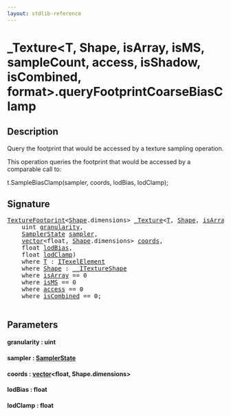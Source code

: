 ```yaml
---
layout: stdlib-reference
---
```


# \_Texture\<T, Shape, isArray, isMS, sampleCount, access, isShadow, isCombined, format\>\.queryFootprintCoarseBiasClamp

## Description

Query the footprint that would be accessed by a texture sampling operation.

This operation queries the footprint that would be accessed
by a comparable call to:

t.SampleBiasClamp(sampler, coords, lodBias, lodClamp);




## Signature 

<pre>
<a href="../texturefootprint-07/index.md" class="code_type">TextureFootprint</a>&lt;<a href="index.md#typeparam-Shape" class="code_type">Shape</a>.dimensions&gt; <a href="index.md" class="code_type">_Texture</a>&lt;<a href="index.md#typeparam-T" class="code_type">T</a>, <a href="index.md#typeparam-Shape" class="code_type">Shape</a>, <a href="index.md#decl-isArray" class="code_var">isArray</a>, <a href="index.md#decl-isMS" class="code_var">isMS</a>, <a href="index.md#decl-sampleCount" class="code_var">sampleCount</a>, <a href="index.md#decl-access" class="code_var">access</a>, <a href="index.md#decl-isShadow" class="code_var">isShadow</a>, <a href="index.md#decl-isCombined" class="code_var">isCombined</a>, <a href="index.md#decl-format" class="code_var">format</a>&gt;.<a href="queryfootprintcoarsebiasclamp-5eko.md">queryFootprintCoarseBiasClamp</a>(
    <span class="code_keyword">uint</span> <a href="queryfootprintcoarsebiasclamp-5eko.md#decl-granularity" class="code_param">granularity</a>,
    <a href="../samplerstate-07/index.md" class="code_type">SamplerState</a> <a href="queryfootprintcoarsebiasclamp-5eko.md#decl-sampler" class="code_param">sampler</a>,
    <a href="../vector/index.md" class="code_type">vector</a>&lt;<span class="code_keyword">float</span>, <a href="index.md#typeparam-Shape" class="code_type">Shape</a>.dimensions&gt; <a href="queryfootprintcoarsebiasclamp-5eko.md#decl-coords" class="code_param">coords</a>,
    <span class="code_keyword">float</span> <a href="queryfootprintcoarsebiasclamp-5eko.md#decl-lodBias" class="code_param">lodBias</a>,
    <span class="code_keyword">float</span> <a href="queryfootprintcoarsebiasclamp-5eko.md#decl-lodClamp" class="code_param">lodClamp</a>)
    <span class='code_keyword'>where</span> <a href="index.md#typeparam-T" class="code_type">T</a> : <a href="../../interfaces/itexelelement-016/index.md" class="code_type">ITexelElement</a>
    <span class='code_keyword'>where</span> <a href="index.md#typeparam-Shape" class="code_type">Shape</a> : <a href="../../interfaces/0_itextureshape-023a/index.md" class="code_type">__ITextureShape</a>
    <span class='code_keyword'>where</span> <a href="index.md#decl-isArray" class="code_var">isArray</a> == 0
    <span class='code_keyword'>where</span> <a href="index.md#decl-isMS" class="code_var">isMS</a> == 0
    <span class='code_keyword'>where</span> <a href="index.md#decl-access" class="code_var">access</a> == 0
    <span class='code_keyword'>where</span> <a href="index.md#decl-isCombined" class="code_var">isCombined</a> == 0;

</pre>

## Parameters

####  <a id="decl-granularity"></a>granularity  : uint
####  <a id="decl-sampler"></a>sampler  : [SamplerState](../samplerstate-07/index.md)
####  <a id="decl-coords"></a>coords  : [vector](../vector/index.md)\<float, Shape\.dimensions\>
####  <a id="decl-lodBias"></a>lodBias  : float
####  <a id="decl-lodClamp"></a>lodClamp  : float


<script>
// Fix .md links to .html when on ReadTheDocs
if (window.location.hostname.includes('readthedocs') || 
    window.location.hostname.includes('rtfd.io')) {
  document.addEventListener('DOMContentLoaded', function() {
    const links = document.querySelectorAll('a');
    links.forEach(link => {
      const href = link.getAttribute('href');
      if (href && href.includes('.md')) {
        // This regex will handle .md links with or without fragment identifiers or query parameters
        link.href = link.href.replace(/(.+)\.md(#[^?]*)?(\?.*)?$/, '$1.html$2$3');
      }
    });
  });
}
</script>
